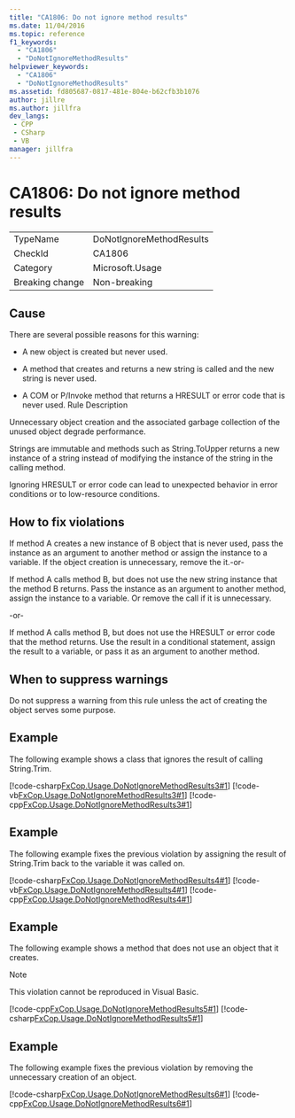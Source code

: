 ```yaml
---
title: "CA1806: Do not ignore method results"
ms.date: 11/04/2016
ms.topic: reference
f1_keywords:
  - "CA1806"
  - "DoNotIgnoreMethodResults"
helpviewer_keywords:
  - "CA1806"
  - "DoNotIgnoreMethodResults"
ms.assetid: fd805687-0817-481e-804e-b62cfb3b1076
author: jillre
ms.author: jillfra
dev_langs:
 - CPP
 - CSharp
 - VB
manager: jillfra
---
```

# CA1806: Do not ignore method results

|||
|-|-|
|TypeName|DoNotIgnoreMethodResults|
|CheckId|CA1806|
|Category|Microsoft.Usage|
|Breaking change|Non-breaking|

## Cause

There are several possible reasons for this warning:

- A new object is created but never used.

- A method that creates and returns a new string is called and the new string is never used.

- A COM or P/Invoke method that returns a HRESULT or error code that is never used. Rule Description

Unnecessary object creation and the associated garbage collection of the unused object degrade performance.

Strings are immutable and methods such as String.ToUpper returns a new instance of a string instead of modifying the instance of the string in the calling method.

Ignoring HRESULT or error code can lead to unexpected behavior in error conditions or to low-resource conditions.

## How to fix violations
If method A creates a new instance of B object that is never used, pass the instance as an argument to another method or assign the instance to a variable. If the object creation is unnecessary, remove the it.-or-

If method A calls method B, but does not use the new string instance that the method B returns. Pass the instance as an argument to another method, assign the instance to a variable. Or remove the call if it is unnecessary.

 -or-

If method A calls method B, but does not use the HRESULT or error code that the method returns. Use the result in a conditional statement, assign the result to a variable, or pass it as an argument to another method.

## When to suppress warnings
Do not suppress a warning from this rule unless the act of creating the object serves some purpose.

## Example
The following example shows a class that ignores the result of calling String.Trim.

[!code-csharp[FxCop.Usage.DoNotIgnoreMethodResults3#1](../code-quality/codesnippet/CSharp/ca1806-do-not-ignore-method-results_1.cs)]
[!code-vb[FxCop.Usage.DoNotIgnoreMethodResults3#1](../code-quality/codesnippet/VisualBasic/ca1806-do-not-ignore-method-results_1.vb)]
[!code-cpp[FxCop.Usage.DoNotIgnoreMethodResults3#1](../code-quality/codesnippet/CPP/ca1806-do-not-ignore-method-results_1.cpp)]

## Example
The following example fixes the previous violation by assigning the result of String.Trim back to the variable it was called on.

[!code-csharp[FxCop.Usage.DoNotIgnoreMethodResults4#1](../code-quality/codesnippet/CSharp/ca1806-do-not-ignore-method-results_2.cs)]
[!code-vb[FxCop.Usage.DoNotIgnoreMethodResults4#1](../code-quality/codesnippet/VisualBasic/ca1806-do-not-ignore-method-results_2.vb)]
[!code-cpp[FxCop.Usage.DoNotIgnoreMethodResults4#1](../code-quality/codesnippet/CPP/ca1806-do-not-ignore-method-results_2.cpp)]

## Example
The following example shows a method that does not use an object that it creates.

> [!NOTE]
> This violation cannot be reproduced in Visual Basic.

[!code-cpp[FxCop.Usage.DoNotIgnoreMethodResults5#1](../code-quality/codesnippet/CPP/ca1806-do-not-ignore-method-results_3.cpp)]
[!code-csharp[FxCop.Usage.DoNotIgnoreMethodResults5#1](../code-quality/codesnippet/CSharp/ca1806-do-not-ignore-method-results_3.cs)]

## Example
The following example fixes the previous violation by removing the unnecessary creation of an object.

[!code-csharp[FxCop.Usage.DoNotIgnoreMethodResults6#1](../code-quality/codesnippet/CSharp/ca1806-do-not-ignore-method-results_4.cs)]
[!code-cpp[FxCop.Usage.DoNotIgnoreMethodResults6#1](../code-quality/codesnippet/CPP/ca1806-do-not-ignore-method-results_4.cpp)]

<!-- Examples don't exist for the below... -->
<!--
## Example
The following example shows a method that ignores the error code that the native method GetShortPathName returns.

## Example
The following example fixes the previous violation by checking the error code and throwing an exception when the call fails.
-->
